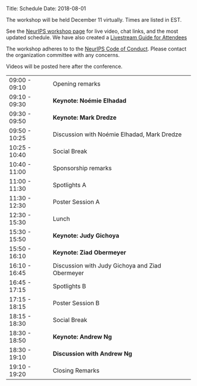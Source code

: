Title: Schedule
Date: 2018-08-01
<!-- 25 minutes + 5 for invited -->

<p> The workshop will be held December 11 virtually. Times are listed in EST.</p>

<p> See the <a href="https://neurips.cc/virtual/2020/protected/workshop_16134.html">NeurIPS workshop page</a> for live video, chat links, and the most updated schedule. We have also created a <a href="https://docs.google.com/document/d/1p2IjQNUnYWE9iakdy92AlHCJTh9Izto213SoTAPGEUs/edit?usp=sharing">Livestream Guide for Attendees</a></p>

<p>The workshop adheres to to the <a href="https://nips.cc/public/CodeOfConduct">NeurIPS Code of Conduct</a>. Please contact the organization committee with any concerns.</p>

<p> Videos will be posted here after the conference.</p>

<div class="table-responsive">
  <table class="table table-bordered">
    <tbody>
<tr> <td>09:00 - 09:10</td> <td>Opening remarks</td></tr>
<tr> <td>09:10 - 09:30</td> <td><b>Keynote: Noémie Elhadad</b></td></tr>
<tr> <td>09:30 - 09:50</td> <td><b>Keynote: Mark Dredze</b></td></tr>
<tr> <td>09:50 - 10:25</td> <td>Discussion with Noémie Elhadad, Mark Dredze</td></tr>
<tr> <td>10:25 - 10:40</td> <td>Social Break</td></tr>
<tr> <td>10:40 - 11:00</td> <td>Sponsorship remarks</td></tr>
<tr> <td>11:00 - 11:30</td> <td>Spotlights A</td></tr>
<tr> <td>11:30 - 12:30</td> <td>Poster Session A</td></tr>
<tr> <td>12:30 - 15:30</td> <td>Lunch</td></tr>
<tr> <td>15:30 - 15:50</td> <td><b>Keynote: Judy Gichoya</b></td></tr>
<tr> <td>15:50 - 16:10</td> <td><b>Keynote: Ziad Obermeyer</b></td></tr>
<tr> <td>16:10 - 16:45</td> <td>Discussion with Judy Gichoya and Ziad Obermeyer</td></tr>
<tr> <td>16:45 - 17:15</td> <td>Spotlights B</td></tr>
<tr> <td>17:15 - 18:15</td> <td>Poster Session B</td></tr>
<tr> <td>18:15 - 18:30</td> <td>Social Break</td><td></tr>
<tr> <td>18:30 - 18:50</td> <td><b>Keynote: Andrew Ng</b></td></tr>
<tr> <td>18:30 - 19:10</td> <td><b>Discussion with Andrew Ng</b></tr>
<tr> <td>19:10 - 19:20</td> <td>Closing Remarks</td></tr>
  </tbody>
    </table>
</div>
